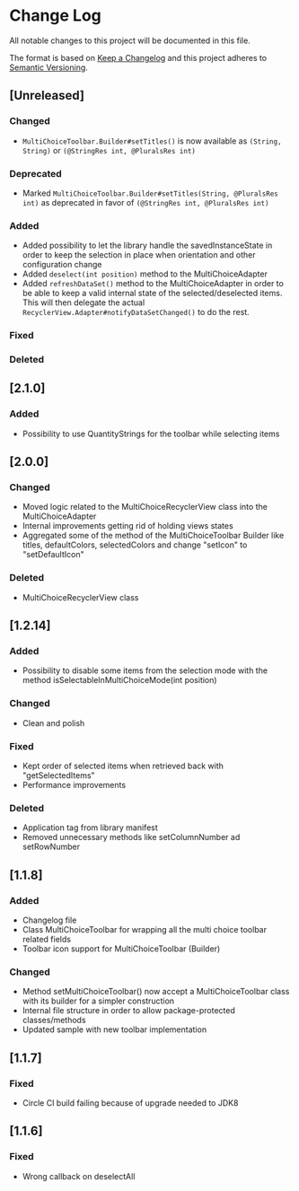# Change Log
All notable changes to this project will be documented in this file.

The format is based on [Keep a Changelog](http://keepachangelog.com/)
and this project adheres to [Semantic Versioning](http://semver.org/).

## [Unreleased]
### Changed
- `MultiChoiceToolbar.Builder#setTitles()` is now available as `(String, String)` or `(@StringRes int, @PluralsRes int)`

### Deprecated
- Marked `MultiChoiceToolbar.Builder#setTitles(String, @PluralsRes int)` as deprecated in favor of `(@StringRes int, @PluralsRes int)`

### Added
- Added possibility to let the library handle the savedInstanceState in order to keep the selection in place when orientation
and other configuration change
- Added `deselect(int position)` method to the MultiChoiceAdapter
- Added `refreshDataSet()` method to the MultiChoiceAdapter in order to be able to keep a valid internal state of the selected/deselected items. This will then delegate the actual `RecyclerView.Adapter#notifyDataSetChanged()` to do the rest.


### Fixed
### Deleted

## [2.1.0]
### Added
- Possibility to use QuantityStrings for the toolbar while selecting items

## [2.0.0]
### Changed
- Moved logic related to the MultiChoiceRecyclerView class into the MultiChoiceAdapter
- Internal improvements getting rid of holding views states
- Aggregated some of the method of the MultiChoiceToolbar Builder like titles, defaultColors, selectedColors and change "setIcon" to "setDefaultIcon"

### Deleted
- MultiChoiceRecyclerView class

## [1.2.14]
### Added
- Possibility to disable some items from the selection mode with the method isSelectableInMultiChoiceMode(int position)

### Changed
- Clean and polish

### Fixed
- Kept order of selected items when retrieved back with "getSelectedItems"
- Performance improvements

### Deleted
- Application tag from library manifest
- Removed unnecessary methods like setColumnNumber ad setRowNumber

## [1.1.8]
### Added
- Changelog file
- Class MultiChoiceToolbar for wrapping all the multi choice toolbar related fields
- Toolbar icon support for MultiChoiceToolbar (Builder)

### Changed
- Method setMultiChoiceToolbar() now accept a MultiChoiceToolbar class with its builder for a simpler construction
- Internal file structure in order to allow package-protected classes/methods
- Updated sample with new toolbar implementation

## [1.1.7]
### Fixed
- Circle CI build failing because of upgrade needed to JDK8

## [1.1.6]
### Fixed
- Wrong callback on deselectAll
